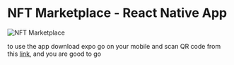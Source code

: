 # NFT Marketplace - React Native App
![NFT Marketplace](https://i.ibb.co/X5kYdvB/image.png)

to use the app download expo go on your mobile and 
scan QR code from this [link](https://expo.dev/@shashank1020/nftMarket?serviceType=classic&distribution=expo-go), and you are good to go
